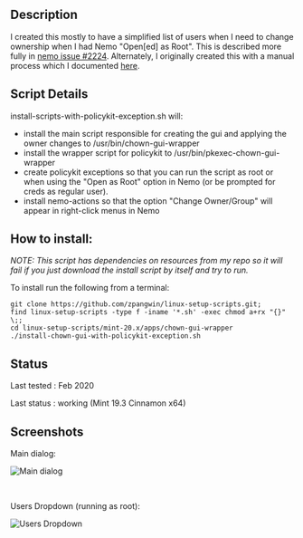 
## Description

I created this mostly to have a simplified list of users when I need to change ownership when I had Nemo "Open\[ed\] as Root". This is described more fully in [nemo issue #2224](https://github.com/linuxmint/nemo/issues/2224). Alternately, I originally created this with a manual process which I documented [here](https://askubuntu.com/a/1181072).

## Script Details

install-scripts-with-policykit-exception.sh will:

* install the main script responsible for creating the gui and applying the owner changes to /usr/bin/chown-gui-wrapper
* install the wrapper script for policykit to /usr/bin/pkexec-chown-gui-wrapper
* create policykit exceptions so that you can run the script as root or when using the "Open as Root" option in Nemo (or be prompted for creds as regular user).
* install nemo-actions so that the option "Change Owner/Group" will appear in right-click menus in Nemo

## How to install:

*NOTE: This script has dependencies on resources from my repo so it will fail if you just download the install script by itself and try to run.*

To install run the following from a terminal:

```
git clone https://github.com/zpangwin/linux-setup-scripts.git;
find linux-setup-scripts -type f -iname '*.sh' -exec chmod a+rx "{}" \;;
cd linux-setup-scripts/mint-20.x/apps/chown-gui-wrapper
./install-chown-gui-with-policykit-exception.sh
```

## Status

Last tested : Feb 2020

Last status : working (Mint 19.3 Cinnamon x64)

## Screenshots

Main dialog:

![Main dialog](https://github.com/zpangwin/linux-setup-scripts/blob/master/imgs/chown-gui-wrapper/chown-gui-wrapper_main.png?raw=true)


&nbsp;


Users Dropdown (running as root):

![Users Dropdown](https://github.com/zpangwin/linux-setup-scripts/blob/master/imgs/chown-gui-wrapper/chown-gui-wrapper_users-dropdown.png?raw=true)
